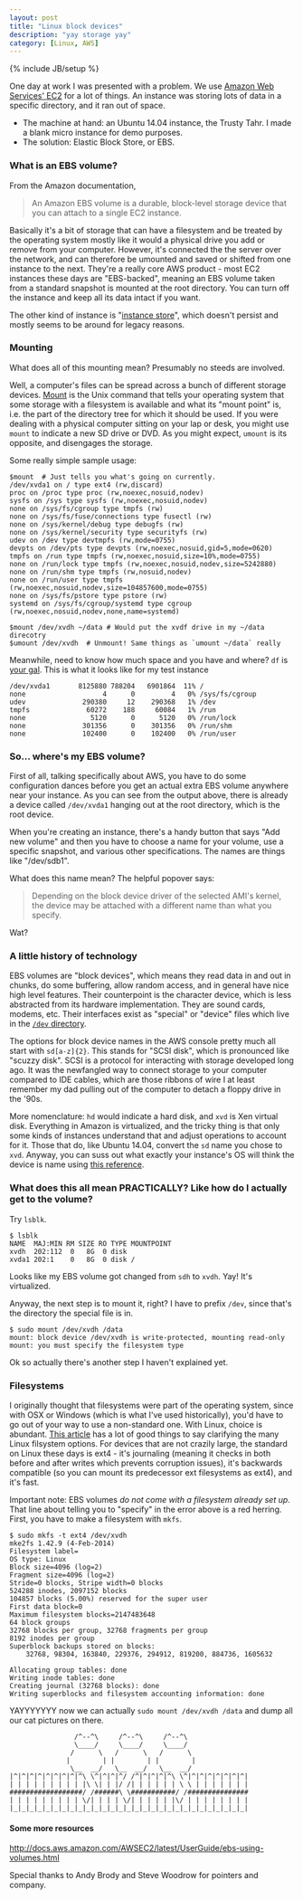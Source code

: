 ```yaml
---
layout: post
title: "Linux block devices"
description: "yay storage yay"
category: [Linux, AWS]
---
```

{% include JB/setup %}

One day at work I was presented with a problem. We use [Amazon Web Services' EC2](http://aws.amazon.com/ec2/) 
for a lot of things. An instance was storing lots of data in a specific directory, and it ran out of space. 

* The machine at hand: an Ubuntu 14.04 instance, the Trusty Tahr. I made a blank micro instance for demo purposes. 
* The solution: Elastic Block Store, or EBS.

### What is an EBS volume?

From the Amazon documentation, 

>An Amazon EBS volume is a durable, block-level storage device that you can attach to a single EC2 instance.

Basically it's a bit of storage that can have a filesystem and be treated by the operating system mostly like it would a physical drive you add or remove from your computer. However, it's connected the the server over the network, and can therefore be umounted and saved or shifted from one instance to the next. They're a really core AWS product - most EC2 instances these days are "EBS-backed", meaning an EBS volume taken from a standard snapshot is mounted at the root directory. You can turn off the instance and keep all its data intact if you want. 

The other kind of instance is "[instance store](http://docs.aws.amazon.com/AWSEC2/latest/UserGuide/RootDeviceStorage.html)", which doesn't persist and mostly seems to be around for legacy reasons.

### Mounting

What does all of this mounting mean? Presumably no steeds are involved. 

Well, a computer's files can be spread across a bunch of different storage devices. [Mount](http://en.wikipedia.org/wiki/Mount_%28Unix%29) is the Unix command that tells your operating system that some storage with a filesystem is available and what its "mount point" is, i.e. the part of the directory tree for which it should be used. If you were dealing with a physical computer sitting on your lap or desk, you might use `mount` to indicate a new SD drive or DVD. As you might expect, `umount` is its opposite, and disengages the storage. 

Some really simple sample usage:

    $mount  # Just tells you what's going on currently. 
    /dev/xvda1 on / type ext4 (rw,discard)
    proc on /proc type proc (rw,noexec,nosuid,nodev)
    sysfs on /sys type sysfs (rw,noexec,nosuid,nodev)
    none on /sys/fs/cgroup type tmpfs (rw)
    none on /sys/fs/fuse/connections type fusectl (rw)
    none on /sys/kernel/debug type debugfs (rw)
    none on /sys/kernel/security type securityfs (rw)
    udev on /dev type devtmpfs (rw,mode=0755)
    devpts on /dev/pts type devpts (rw,noexec,nosuid,gid=5,mode=0620)
    tmpfs on /run type tmpfs (rw,noexec,nosuid,size=10%,mode=0755)
    none on /run/lock type tmpfs (rw,noexec,nosuid,nodev,size=5242880)
    none on /run/shm type tmpfs (rw,nosuid,nodev)
    none on /run/user type tmpfs (rw,noexec,nosuid,nodev,size=104857600,mode=0755)
    none on /sys/fs/pstore type pstore (rw)
    systemd on /sys/fs/cgroup/systemd type cgroup (rw,noexec,nosuid,nodev,none,name=systemd)

    $mount /dev/xvdh ~/data # Would put the xvdf drive in my ~/data direcotry
    $umount /dev/xvdh  # Unmount! Same things as `umount ~/data` really

Meanwhile, need to know how much space and you have and where? `df` is [your gal](http://tldp.org/LDP/abs/html/devref1.html). This is what it looks like for my test instance

    /dev/xvda1       8125880 788204   6901864  11% /
    none                   4      0         4   0% /sys/fs/cgroup
    udev              290380     12    290368   1% /dev
    tmpfs              60272    188     60084   1% /run
    none                5120      0      5120   0% /run/lock
    none              301356      0    301356   0% /run/shm
    none              102400      0    102400   0% /run/user

### So... where's my EBS volume?

First of all, talking specifically about AWS, you have to do some configuration dances before you get an actual extra EBS volume anywhere near your instance. As you can see from the output above, there is already a device called `/dev/xvda1` hanging out at the root directory, which is the root device. 

When you're creating an instance, there's a handy button that says "Add new volume" and then you have to choose a name for your volume, use a specific snapshot, and various other specifications. The names are things like "/dev/sdb1". 

What does this name mean? The helpful popover says:

>Depending on the block device driver of the selected AMI's kernel, the device may be attached with a different name than what you specify. 

Wat?

### A little history of technology
EBS volumes are "block devices", which means they read data in and out in chunks, do some buffering, allow random access, and in general have nice high level features. Their counterpoint is the character device, which is less abstracted from its hardware implementation. They are sound cards, modems, etc. Their interfaces exist as "special" or "device" files which live in the [`/dev` directory](http://www.tldp.org/LDP/sag/html/dev-fs.html).

The options for block device names in the AWS console pretty much all start with `sd[a-z]{2}`. This stands for "SCSI disk", which is pronounced like "scuzzy disk". SCSI is a protocol for interacting with storage developed long ago. It was the newfangled way to connect storage to your computer compared to IDE cables, which are those ribbons of wire I at least remember my dad pulling out of the computer to detach a floppy drive in the '90s. 

More nomenclature: `hd` would indicate a hard disk, and `xvd` is Xen virtual disk. Everything in Amazon is virtualized, and the tricky thing is that only some kinds of instances understand that and adjust operations to account for it. Those that do, like Ubuntu 14.04, convert the `sd` name you chose to `xvd`. Anyway, you can suss out what exactly your instance's OS will think the device is name using [this reference](http://docs.aws.amazon.com/AWSEC2/latest/UserGuide/block-device-mapping-concepts.html). 

### What does this all mean PRACTICALLY? Like how do I actually get to the volume?
Try `lsblk`.
    
    $ lsblk
    NAME  MAJ:MIN RM SIZE RO TYPE MOUNTPOINT
    xvdh  202:112  0   8G  0 disk
    xvda1 202:1    0   8G  0 disk /

Looks like my EBS volume got changed from `sdh` to `xvdh`. Yay! It's virtualized. 

Anyway, the next step is to mount it, right? I have to prefix `/dev`, since that's the directory the special file is in.

    $ sudo mount /dev/xvdh /data
    mount: block device /dev/xvdh is write-protected, mounting read-only
    mount: you must specify the filesystem type

Ok so actually there's another step I haven't explained yet. 

### Filesystems
I originally thought that filesystems were part of the operating system, since with OSX or Windows (which is what I've used historically), you'd have to go out of your way to use a non-standard one. With Linux, choice is abundant. [This article](http://www.howtogeek.com/howto/33552/htg-explains-which-linux-file-system-should-you-choose/) has a lot of good things to say clarifying the many Linux filsystem options. For devices that are not crazily large, the standard on Linux these days is ext4 - it's journaling (meaning it checks in both before and after writes which prevents corruption issues), it's backwards compatible (so you can mount its predecessor ext filesystems as ext4), and it's fast.

Important note: EBS volumes _do not come with a filesystem already set up_. That line about telling you to "specify" in the error above is a red herring. First, you have to make a filesystem with `mkfs`.

    $ sudo mkfs -t ext4 /dev/xvdh
    mke2fs 1.42.9 (4-Feb-2014)
    Filesystem label=
    OS type: Linux
    Block size=4096 (log=2)
    Fragment size=4096 (log=2)
    Stride=0 blocks, Stripe width=0 blocks
    524288 inodes, 2097152 blocks
    104857 blocks (5.00%) reserved for the super user
    First data block=0
    Maximum filesystem blocks=2147483648
    64 block groups
    32768 blocks per group, 32768 fragments per group
    8192 inodes per group
    Superblock backups stored on blocks:
        32768, 98304, 163840, 229376, 294912, 819200, 884736, 1605632

    Allocating group tables: done
    Writing inode tables: done
    Creating journal (32768 blocks): done
    Writing superblocks and filesystem accounting information: done

YAYYYYYYY now we can actually `sudo mount /dev/xvdh /data` and dump all our cat pictures on there. 

                    /^--^\     /^--^\     /^--^\
                    \____/     \____/     \____/
                   /      \   /      \   /      \
                  |        | |        | |        |
                   \__  __/   \__  __/   \__  __/
    |^|^|^|^|^|^|^|^|^\ \^|^|^|^/ /^|^|^|^|^\ \^|^|^|^|^|^|^|^|
    | | | | | | | | | |\ \| | |/ /| | | | | | \ \ | | | | | | |
    ##################/ /######\ \###########/ /###############
    | | | | | | | | | \/| | | | \/| | | | | |\/ | | | | | | | |
    |_|_|_|_|_|_|_|_|_|_|_|_|_|_|_|_|_|_|_|_|_|_|_|_|_|_|_|_|_|


#### Some more resources
http://docs.aws.amazon.com/AWSEC2/latest/UserGuide/ebs-using-volumes.html

Special thanks to Andy Brody and Steve Woodrow for pointers and company.
